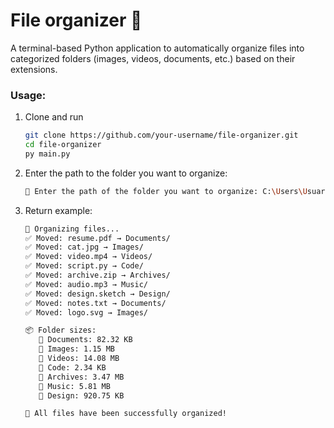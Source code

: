 # File organizer 📂

A terminal-based Python application to automatically organize files into categorized folders (images, videos, documents, etc.) based on their extensions.

### Usage:
1. Clone and run

   ```bash
   git clone https://github.com/your-username/file-organizer.git
   cd file-organizer
   py main.py
   ```
3. Enter the path to the folder you want to organize:
   
   ```bash
   📂 Enter the path of the folder you want to organize: C:\Users\Usuario\Downloads
   ```
4. Return example:
   
   ```bash
   🔄 Organizing files...
   ✅ Moved: resume.pdf → Documents/
   ✅ Moved: cat.jpg → Images/
   ✅ Moved: video.mp4 → Videos/
   ✅ Moved: script.py → Code/
   ✅ Moved: archive.zip → Archives/
   ✅ Moved: audio.mp3 → Music/
   ✅ Moved: design.sketch → Design/
   ✅ Moved: notes.txt → Documents/
   ✅ Moved: logo.svg → Images/

   📦 Folder sizes:
      📁 Documents: 82.32 KB
      📁 Images: 1.15 MB
      📁 Videos: 14.08 MB
      📁 Code: 2.34 KB
      📁 Archives: 3.47 MB
      📁 Music: 5.81 MB
      📁 Design: 920.75 KB

   🎉 All files have been successfully organized!
   ```
   
